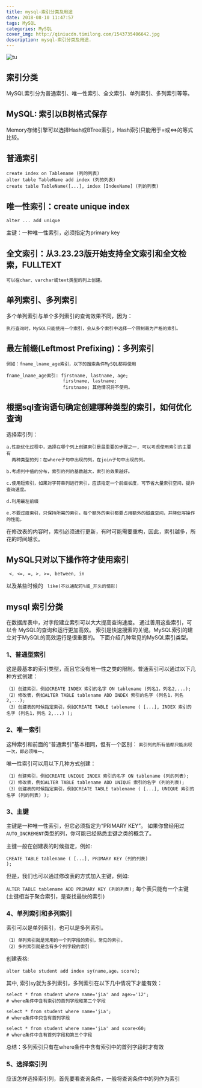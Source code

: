 ```yaml
---
title: mysql-索引分类及用途
date: 2018-08-10 11:47:57
tags: MySQL
categories: MySQL
cover_img: http://qiniucdn.timilong.com/1543735406642.jpg
description: mysql-索引分类及用途.
---
```


![tu](http://qiniucdn.timilong.com/1543735406642.jpg)

## 索引分类
MySQL索引分为普通索引、唯一性索引、全文索引、单列索引、多列索引等等。

##  MySQL: 索引以B树格式保存 
Memory存储引擎可以选择Hash或BTree索引，Hash索引只能用于=或<=>的等式比较。 

## 普通索引

```
create index on Tablename (列的列表) 
alter table TableName add index (列的列表) 
create table TableName([...], index [IndexName] (列的列表)
```


## 唯一性索引：create unique index 
```
alter ... add unique 
```

主键：一种唯一性索引，必须指定为primary key 

## 全文索引：从3.23.23版开始支持全文索引和全文检索，FULLTEXT

```
可以在char、varchar或text类型的列上创建。 
```

## 单列索引、多列索引

多个单列索引与单个多列索引的查询效果不同，因为： 
```
执行查询时，MySQL只能使用一个索引，会从多个索引中选择一个限制最为严格的索引。 
```

## 最左前缀(Leftmost Prefixing)：多列索引

```
例如：fname_lname_age索引，以下的搜索条件MySQL都将使用 

fname_lname_age索引: firstname, lastname, age;
                     firstname, lastname;
                     firstname; 其他情况将不使用。 

```

## 根据sql查询语句确定创建哪种类型的索引，如何优化查询 

选择索引列： 
```
a.性能优化过程中，选择在哪个列上创建索引是最重要的步骤之一, 可以考虑使用索引的主要有
  两种类型的列：在where子句中出现的列，在join子句中出现的列。 

b.考虑列中值的分布，索引的列的基数越大，索引的效果越好。 

c.使用短索引，如果对字符串列进行索引，应该指定一个前缀长度，可节省大量索引空间，提升查询速度。 

d.利用最左前缀 

e.不要过度索引，只保持所需的索引。每个额外的索引都要占用额外的磁盘空间，并降低写操作的性能。 
```

在修改表的内容时，索引必须进行更新，有时可能需要重构，因此，索引越多，所花的时间越长。 

## MySQL只对以下操作符才使用索引 

<code> <, <=, =, >, >=, between, in </code>

以及某些时候的 <code> like(不以通配符%或_开头的情形) </code>

## mysql 索引分类 

在数据库表中，对字段建立索引可以大大提高查询速度。
通过善用这些索引，可以令 MySQL的查询和运行更加高效。
索引是快速搜索的关键。MySQL索引的建立对于MySQL的高效运行是很重要的。
下面介绍几种常见的MySQL索引类型。 

### 1、普通型索引 
这是最基本的索引类型，而且它没有唯一性之类的限制。普通索引可以通过以下几种方式创建： 
```
（1）创建索引，例如CREATE INDEX 索引的名字 ON tablename (列名1，列名2,...); 
（2）修改表，例如ALTER TABLE tablename ADD INDEX 索引的名字 (列名1，列名2,...); 
（3）创建表的时候指定索引，例如CREATE TABLE tablename ( [...], INDEX 索引的名字 (列名1，列名 2,...) );
```

### 2、唯一索引 

这种索引和前面的“普通索引”基本相同，但有一个区别：
<code>索引列的所有值都只能出现一次，即必须唯一。</code>

唯一性索引可以用以下几种方式创建：
```
（1）创建索引，例如CREATE UNIQUE INDEX 索引的名字 ON tablename (列的列表); 
（2）修改表，例如ALTER TABLE tablename ADD UNIQUE 索引的名字 (列的列表); 
（3）创建表的时候指定索引，例如CREATE TABLE tablename ( [...], UNIQUE 索引的名字 (列的列表) );
```

### 3、主键 
主键是一种唯一性索引，但它必须指定为“PRIMARY KEY”。
如果你曾经用过<code>AUTO_INCREMENT</code>类型的列，你可能已经熟悉主键之类的概念了。

主键一般在创建表的时候指定，例如:

<code>CREATE TABLE tablename ( [...], PRIMARY KEY (列的列表) );</code>

但是，我们也可以通过修改表的方式加入主键，例如:

<code>ALTER TABLE tablename ADD PRIMARY KEY (列的列表);</code>
每个表只能有一个主键(主键相当于聚合索引，是查找最快的索引)

### 4、单列索引和多列索引 
索引可以是单列索引，也可以是多列索引。 
```
（1）单列索引就是常用的一个列字段的索引，常见的索引。 
（2）多列索引就是含有多个列字段的索引 
```

创建表格: 
```
alter table student add index sy(name,age，score); 
```

其中, 索引sy就为多列索引，多列索引在以下几中情况下才能有效： 
```
select * from student where name='jia' and age>='12';
# where条件中含有索引的首列字段和第二个字段 

select * from student where name='jia';
# where条件中只含有首列字段 

select * from student where name='jia' and score<60;
# where条件中含有首列字段和第三个字段
```

总结：多列索引只有在where条件中含有索引中的首列字段时才有效 

### 5、选择索引列 
应该怎样选择索引列，首先要看查询条件，一般将查询条件中的列作为索引 
